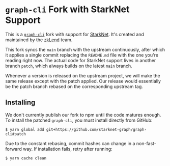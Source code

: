 # `graph-cli` Fork with StarkNet Support

This is a [`graph-cli`](https://github.com/graphprotocol/graph-cli) fork with support for [StarkNet](https://starknet.io/). It's created and maintained by the [zkLend](https://zklend.com/) team.

This fork syncs the `main` branch with the upstream continuously, after which it applies a single commit replacing the `README.md` file with the one you're reading right now. The actual code for StarkNet support lives in another branch `patch`, which always builds on the latest `main` branch.

Whenever a version is released on the upstream project, we will make the same release except with the patch applied. Our release would essentially be the patch branch rebased on the corresponding upstream tag.

## Installing

We don't currently publish our fork to npm until the code matures enough. To install the patched `graph-cli`, you must install directly from GitHub:

```console
$ yarn global add git+https://github.com/starknet-graph/graph-cli#patch
```

Due to the constant rebasing, commit hashes can change in a non-fast-forward way. If installation fails, retry after running:

```console
$ yarn cache clean
```

